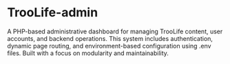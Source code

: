 # TrooLife-admin
A PHP-based administrative dashboard for managing TrooLife content, user accounts, and backend operations. This system includes authentication, dynamic page routing, and environment-based configuration using .env files. Built with a focus on modularity and maintainability.
